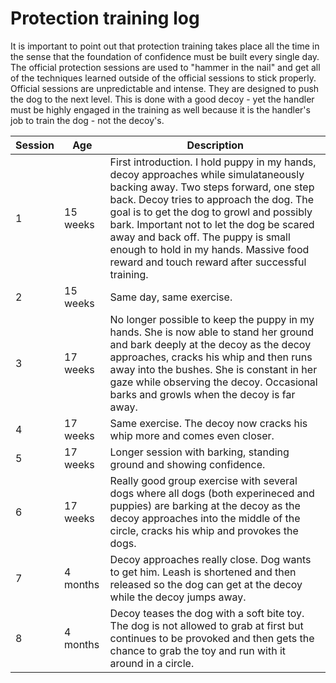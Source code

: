 # Protection training log

It is important to point out that protection training takes place all the time in the sense that the foundation of confidence must be built every single day. The official protection sessions are used to "hammer in the nail" and get all of the techniques learned outside of the official sessions to stick properly. Official sessions are unpredictable and intense. They are designed to push the dog to the next level. This is done with a good decoy - yet the handler must be highly engaged in the training as well because it is the handler's job to train the dog - not the decoy's. 

|Session|Age|Description|
|------|-----|------|
|1|15 weeks|First introduction. I hold puppy in my hands, decoy approaches while simulataneously backing away. Two steps forward, one step back. Decoy tries to approach the dog. The goal is to get the dog to growl and possibly bark. Important not to let the dog be scared away and back off. The puppy is small enough to hold in my hands. Massive food reward and touch reward after successful training. |
|2|15 weeks|Same day, same exercise. |
|3|17 weeks|No longer possible to keep the puppy in my hands. She is now able to stand her ground and bark deeply at the decoy as the decoy approaches, cracks his whip and then runs away into the bushes. She is constant in her gaze while observing the decoy. Occasional barks and growls when the decoy is far away. |
|4|17 weeks|Same exercise. The decoy now cracks his whip more and comes even closer.|
|5|17 weeks|Longer session with barking, standing ground and showing confidence.|
|6|17 weeks|Really good group exercise with several dogs where all dogs (both experineced and puppies) are barking at the decoy as the decoy approaches into the middle of the circle, cracks his whip and provokes the dogs.|
|7|4 months|Decoy approaches really close. Dog wants to get him. Leash is shortened and then released so the dog can get at the decoy while the decoy jumps away.|
|8|4 months|Decoy teases the dog with a soft bite toy. The dog is not allowed to grab at first but continues to be provoked and then gets the chance to grab the toy and run with it around in a circle.
